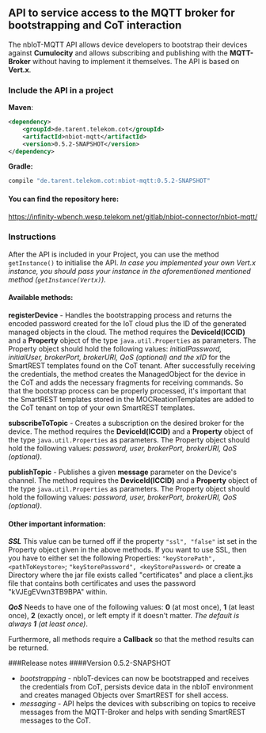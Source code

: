## API to service access to the MQTT broker for bootstrapping and CoT interaction

The nbIoT-MQTT API allows device developers to bootstrap their devices against
**Cumulocity** and allows subscribing and publishing with the **MQTT-Broker**
without having to implement it themselves. The API is based on **Vert.x**.

### Include the API in a project
**Maven**:
```xml
<dependency>
    <groupId>de.tarent.telekom.cot</groupId>
    <artifactId>nbiot-mqtt</artifactId>
    <version>0.5.2-SNAPSHOT</version>    
</dependency>
```
 
**Gradle:**
```groovy
compile "de.tarent.telekom.cot:nbiot-mqtt:0.5.2-SNAPSHOT"
```

#### You can find the repository here:
https://infinity-wbench.wesp.telekom.net/gitlab/nbiot-connector/nbiot-mqtt/


### Instructions
After the API is included in your Project, you can use the method `getInstance()` to
initialise the API. _In case you implemented your own Vert.x instance, you
should pass your instance in the aforementioned mentioned method (`getInstance(Vertx)`)._

#### Available methods:
**registerDevice** - Handles the bootstrapping process and returns the encoded password
created for the IoT cloud plus the ID of the generated managed objects in the cloud.
The method requires the **DeviceId(ICCID)** and a **Property** object of the type
`java.util.Properties` as parameters. The Property object should hold the following
values: _initialPassword, initialUser, brokerPort, brokerURI, QoS (optional) and
the xID_ for the SmartREST templates found on the CoT tenant. After successfully 
receiving the credentials, the method creates the ManagedObject for the device in
the CoT and adds the necessary fragments for receiving commands. So that the bootstrap
process can be properly processed, it's important that the SmartREST templates
stored in the MOCReationTemplates are added to the CoT tenant on top of your
own SmartREST templates.

**subscribeToTopic** - Creates a subscription on the desired broker for the device.
The method requires the **DeviceId(ICCID)** and a **Property** object of the type
`java.util.Properties` as parameters. The Property object should hold the following
values: _password, user, brokerPort, brokerURI, QoS (optional)_.

**publishTopic** - Publishes a given **message** parameter on the Device's channel.
The method requires the **DeviceId(ICCID)** and a **Property** object of the type
`java.util.Properties` as parameters. The Property object should hold the following
values: _password, user, brokerPort, brokerURI, QoS (optional)_.

#### Other important information:
_**SSL**_ This value can be turned off if the property `"ssl", "false"` ist set in
the Property object given in the above methods. If you want to use SSL, then you have
to either set the following Properties: `"keyStorePath", <pathToKeystore>`;
`"keyStorePassword", <keyStorePassword>` or create a Directory where the jar
file exists called "certificates" and place a client.jks file that contains both
certificates and uses the password "kVJEgEVwn3TB9BPA" within.

_**QoS**_ Needs to have one of the following values: **0** (at most once), **1** 
(at least once), **2** (exactly once), or left empty if it doesn't matter. _The
default is always **1** (at least once)_.

Furthermore, all methods require a **Callback** so that the method results can
be returned.

###Release notes
####Version 0.5.2-SNAPSHOT
- *bootstrapping* - nbIoT-devices can now be bootstrapped and receives the
credentials from CoT, persists device data in the nbIoT environment and creates
managed Objects over SmartREST for shell access.
- *messaging* - API helps the devices with subscribing on topics to receive messages
from the MQTT-Broker and helps with sending SmartREST messages to the CoT.
